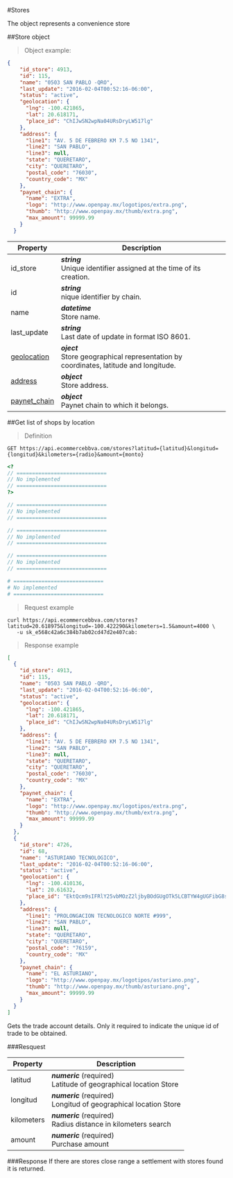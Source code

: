 #Stores

The object represents a convenience store

##Store object

> Object example:

```json
{
    "id_store": 4913,
    "id": 115,
    "name": "0503 SAN PABLO -QRO",
    "last_update": "2016-02-04T00:52:16-06:00",
    "status": "active",
    "geolocation": {
      "lng": -100.421865,
      "lat": 20.618171,
      "place_id": "ChIJwSN2wpNa04URsDryLW517lg"
    },
    "address": {
      "line1": "AV. 5 DE FEBRERO KM 7.5 NO 1341",
      "line2": "SAN PABLO",
      "line3": null,
      "state": "QUERETARO",
      "city": "QUERETARO",
      "postal_code": "76030",
      "country_code": "MX"
    },
    "paynet_chain": {
      "name": "EXTRA",
      "logo": "http://www.openpay.mx/logotipos/extra.png",
      "thumb": "http://www.openpay.mx/thumb/extra.png",
      "max_amount": 99999.99
    }
  }
```

Property | Description
--------- | -----------
id_store|***string*** <br/>Unique identifier assigned at the time of its creation.
id|***string*** <br/>nique identifier by chain.
name|***datetime*** <br/>Store name.
last_update|***string*** <br/>Last date of update in format ISO 8601.
[geolocation](#objeto-geolocation)| ***oject*** <br/>Store geographical representation by coordinates, latitude and longitude.
[address](#objeto-dirección)|***object*** <br/>Store address.
[paynet_chain](#objeto-paynetchain)|***object*** <br/>Paynet chain to which it belongs.

##Get list of shops by location

> Definition

```shell
GET https://api.ecommercebbva.com/stores?latitud={latitud}&longitud={longitud}&kilometers={radio}&amount={monto}
```

```php
<?
// =============================
// No implemented
// =============================
?>
```

```java
// =============================
// No implemented
// =============================
```

```csharp
// =============================
// No implemented
// =============================
```

```javascript
// =============================
// No implemented
// =============================
```

```ruby
# =============================
# No implemented
# =============================
```

> Request example

```shell
curl https://api.ecommercebbva.com/stores?latitud=20.618975&longitud=-100.422290&kilometers=1.5&amount=4000 \
   -u sk_e568c42a6c384b7ab02cd47d2e407cab:
```

> Response example

```json
[
  {
    "id_store": 4913,
    "id": 115,
    "name": "0503 SAN PABLO -QRO",
    "last_update": "2016-02-04T00:52:16-06:00",
    "status": "active",
    "geolocation": {
      "lng": -100.421865,
      "lat": 20.618171,
      "place_id": "ChIJwSN2wpNa04URsDryLW517lg"
    },
    "address": {
      "line1": "AV. 5 DE FEBRERO KM 7.5 NO 1341",
      "line2": "SAN PABLO",
      "line3": null,
      "state": "QUERETARO",
      "city": "QUERETARO",
      "postal_code": "76030",
      "country_code": "MX"
    },
    "paynet_chain": {
      "name": "EXTRA",
      "logo": "http://www.openpay.mx/logotipos/extra.png",
      "thumb": "http://www.openpay.mx/thumb/extra.png",
      "max_amount": 99999.99
    }
  },
  {
    "id_store": 4726,
    "id": 68,
    "name": "ASTURIANO TECNOLOGICO",
    "last_update": "2016-02-04T00:52:16-06:00",
    "status": "active",
    "geolocation": {
      "lng": -100.410136,
      "lat": 20.61632,
      "place_id": "EktQcm9sIFRlY25vbMOzZ2ljbyBOdGUgOTk5LCBTYW4gUGFibG8sIFNhbnRpYWdvIGRlIFF1ZXLDqXRhcm8sIFFyby4sIE3DqXhpY28"
    },
    "address": {
      "line1": "PROLONGACION TECNOLOGICO NORTE #999",
      "line2": "SAN PABLO",
      "line3": null,
      "state": "QUERETARO",
      "city": "QUERETARO",
      "postal_code": "76159",
      "country_code": "MX"
    },
    "paynet_chain": {
      "name": "EL ASTURIANO",
      "logo": "http://www.openpay.mx/logotipos/asturiano.png",
      "thumb": "http://www.openpay.mx/thumb/asturiano.png",
      "max_amount": 99999.99
    }
  }
]
```

Gets the trade account details. Only it required to indicate the unique id of trade to be obtained.

###Resquest

Property  | Description
--------- | -----------
latitud | ***numeric*** (required) <br>Latitude of geographical location Store
longitud | ***numeric*** (required) <br>Longitud of geographical location Store
kilometers | ***numeric*** (required) <br>Radius distance in kilometers search
amount | ***numeric*** (required) <br>Purchase amount

###Response
If there are stores close range a settlement with stores found it is returned.

